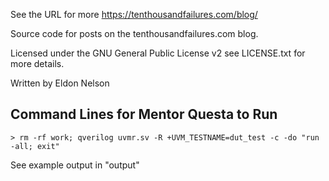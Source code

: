 See the URL for more
<https://tenthousandfailures.com/blog/>

Source code for posts on the tenthousandfailures.com blog.

Licensed under the GNU General Public License v2 see LICENSE.txt for more details.

Written by Eldon Nelson

## Command Lines for Mentor Questa to Run
```shell
> rm -rf work; qverilog uvmr.sv -R +UVM_TESTNAME=dut_test -c -do "run -all; exit"
```

See example output in "output"